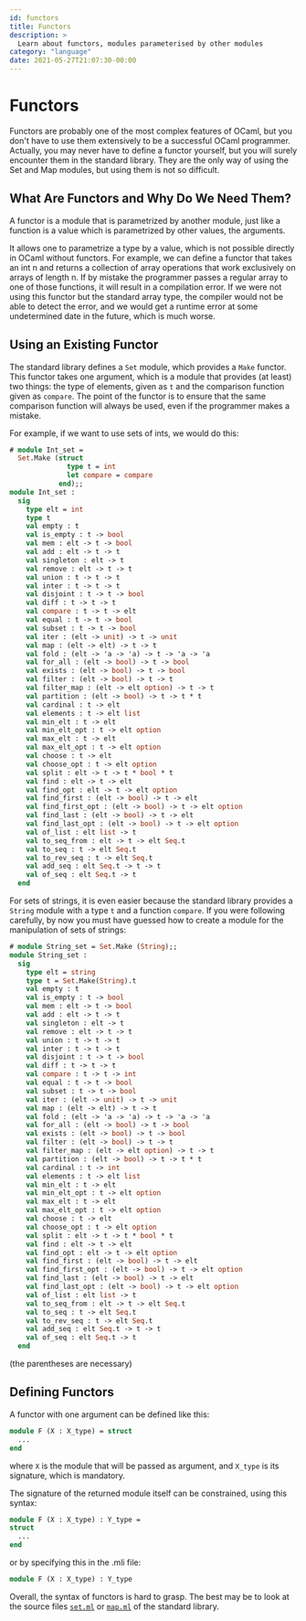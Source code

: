 ```yaml
---
id: functors
title: Functors
description: >
  Learn about functors, modules parameterised by other modules
category: "language"
date: 2021-05-27T21:07:30-00:00
---
```


# Functors

Functors are probably one of the most complex features of OCaml, but you don't
have to use them extensively to be a successful OCaml programmer.  Actually,
you may never have to define a functor yourself, but you will surely encounter
them in the standard library. They are the only way of using the Set and Map
modules, but using them is not so difficult.

## What Are Functors and Why Do We Need Them?

A functor is a module that is parametrized by another module, just like a
function is a value which is parametrized by other values, the arguments.

It allows one to parametrize a type by a value, which is not possible directly
in OCaml without functors. For example, we can define a functor that takes an
int n and returns a collection of array operations that work exclusively on
arrays of length n. If by mistake the programmer passes a regular array to one
of those functions, it will result in a compilation error. If we were not using
this functor but the standard array type, the compiler would not be able to
detect the error, and we would get a runtime error at some undetermined date in
the future, which is much worse.

## Using an Existing Functor

The standard library defines a `Set` module, which provides a `Make` functor.
This functor takes one argument, which is a module that provides (at least) two
things: the type of elements, given as `t` and the comparison function given as
`compare`. The point of the functor is to ensure that the same comparison
function will always be used, even if the programmer makes a mistake.

For example, if we want to use sets of ints, we would do this:

```ocaml
# module Int_set =
  Set.Make (struct
              type t = int
              let compare = compare
            end);;
module Int_set :
  sig
    type elt = int
    type t
    val empty : t
    val is_empty : t -> bool
    val mem : elt -> t -> bool
    val add : elt -> t -> t
    val singleton : elt -> t
    val remove : elt -> t -> t
    val union : t -> t -> t
    val inter : t -> t -> t
    val disjoint : t -> t -> bool
    val diff : t -> t -> t
    val compare : t -> t -> elt
    val equal : t -> t -> bool
    val subset : t -> t -> bool
    val iter : (elt -> unit) -> t -> unit
    val map : (elt -> elt) -> t -> t
    val fold : (elt -> 'a -> 'a) -> t -> 'a -> 'a
    val for_all : (elt -> bool) -> t -> bool
    val exists : (elt -> bool) -> t -> bool
    val filter : (elt -> bool) -> t -> t
    val filter_map : (elt -> elt option) -> t -> t
    val partition : (elt -> bool) -> t -> t * t
    val cardinal : t -> elt
    val elements : t -> elt list
    val min_elt : t -> elt
    val min_elt_opt : t -> elt option
    val max_elt : t -> elt
    val max_elt_opt : t -> elt option
    val choose : t -> elt
    val choose_opt : t -> elt option
    val split : elt -> t -> t * bool * t
    val find : elt -> t -> elt
    val find_opt : elt -> t -> elt option
    val find_first : (elt -> bool) -> t -> elt
    val find_first_opt : (elt -> bool) -> t -> elt option
    val find_last : (elt -> bool) -> t -> elt
    val find_last_opt : (elt -> bool) -> t -> elt option
    val of_list : elt list -> t
    val to_seq_from : elt -> t -> elt Seq.t
    val to_seq : t -> elt Seq.t
    val to_rev_seq : t -> elt Seq.t
    val add_seq : elt Seq.t -> t -> t
    val of_seq : elt Seq.t -> t
  end
```

For sets of strings, it is even easier because the standard library provides a
`String` module with a type `t` and a function `compare`. If you were following
carefully, by now you must have guessed how to create a module for the
manipulation of sets of strings:

```ocaml
# module String_set = Set.Make (String);;
module String_set :
  sig
    type elt = string
    type t = Set.Make(String).t
    val empty : t
    val is_empty : t -> bool
    val mem : elt -> t -> bool
    val add : elt -> t -> t
    val singleton : elt -> t
    val remove : elt -> t -> t
    val union : t -> t -> t
    val inter : t -> t -> t
    val disjoint : t -> t -> bool
    val diff : t -> t -> t
    val compare : t -> t -> int
    val equal : t -> t -> bool
    val subset : t -> t -> bool
    val iter : (elt -> unit) -> t -> unit
    val map : (elt -> elt) -> t -> t
    val fold : (elt -> 'a -> 'a) -> t -> 'a -> 'a
    val for_all : (elt -> bool) -> t -> bool
    val exists : (elt -> bool) -> t -> bool
    val filter : (elt -> bool) -> t -> t
    val filter_map : (elt -> elt option) -> t -> t
    val partition : (elt -> bool) -> t -> t * t
    val cardinal : t -> int
    val elements : t -> elt list
    val min_elt : t -> elt
    val min_elt_opt : t -> elt option
    val max_elt : t -> elt
    val max_elt_opt : t -> elt option
    val choose : t -> elt
    val choose_opt : t -> elt option
    val split : elt -> t -> t * bool * t
    val find : elt -> t -> elt
    val find_opt : elt -> t -> elt option
    val find_first : (elt -> bool) -> t -> elt
    val find_first_opt : (elt -> bool) -> t -> elt option
    val find_last : (elt -> bool) -> t -> elt
    val find_last_opt : (elt -> bool) -> t -> elt option
    val of_list : elt list -> t
    val to_seq_from : elt -> t -> elt Seq.t
    val to_seq : t -> elt Seq.t
    val to_rev_seq : t -> elt Seq.t
    val add_seq : elt Seq.t -> t -> t
    val of_seq : elt Seq.t -> t
  end
```

(the parentheses are necessary)

## Defining Functors

A functor with one argument can be defined like this:

<!-- $MDX skip -->
```ocaml
module F (X : X_type) = struct
  ...
end
```

where `X` is the module that will be passed as argument, and `X_type` is its
signature, which is mandatory.

The signature of the returned module itself can be constrained, using this
syntax:

<!-- $MDX skip -->
```ocaml
module F (X : X_type) : Y_type =
struct
  ...
end
```

or by specifying this in the .mli file:

<!-- $MDX skip -->
```ocaml
module F (X : X_type) : Y_type
```

Overall, the syntax of functors is hard to grasp. The best may be to look at
the source files
[`set.ml`](https://github.com/ocaml/ocaml/blob/trunk/stdlib/set.ml) or
[`map.ml`](https://github.com/ocaml/ocaml/blob/trunk/stdlib/map.ml) of the
standard library.
